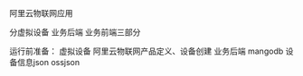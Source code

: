 阿里云物联网应用

分虚拟设备 业务后端 业务前端三部分

运行前准备：
  虚拟设备
    阿里云物联网产品定义、设备创建
  业务后端
    mangodb
    设备信息json
    ossjson
